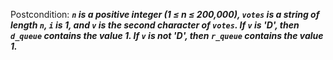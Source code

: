 Postcondition: ***`n` is a positive integer (1 ≤ n ≤ 200,000), `votes` is a string of length `n`, `i` is 1, and `v` is the second character of `votes`. If `v` is 'D', then `d_queue` contains the value 1. If `v` is not 'D', then `r_queue` contains the value 1.***